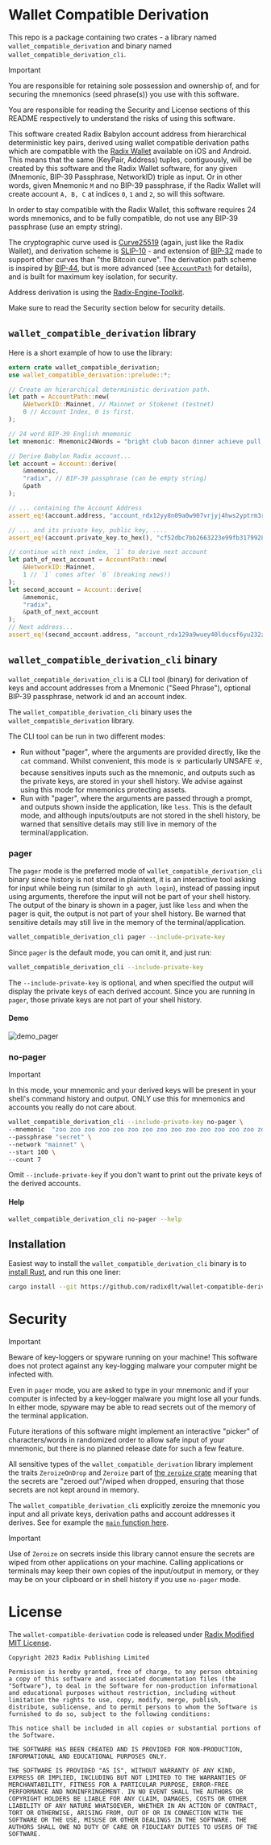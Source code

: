 # Wallet Compatible Derivation

This repo is a package containing two crates - a library named `wallet_compatible_derivation` and binary named `wallet_compatible_derivation_cli`.

> [!IMPORTANT]  
> You are responsible for retaining sole possession and ownership of, and for securing
> the mnemonics (seed phrase(s)) you use with this software.
>
> You are responsible for reading the Security and License sections of this README respectively to understand the risks of using this software.

This software created Radix Babylon account address from hierarchical deterministic key pairs, derived using wallet compatible derivation paths which are compatible with the [Radix Wallet][wallet] available on iOS and Android. This means that the same (KeyPair, Address) tuples, contiguously, will be created by this software and the Radix Wallet software, for any given (Mnemonic, BIP-39 Passphrase, NetworkID) triple as input. Or in other words, given Mnemonic `M` and no BIP-39 passphrase, if the Radix Wallet will create account `A, B, C` at indices `0`, `1` and `2`, so will this software.

In order to stay compatible with the Radix Wallet, this software requires 24 words mnemonics, and to be fully compatible, do not use any BIP-39 passphrase (use an empty string).

The cryptographic curve used is [Curve25519][curve] (again, just like the Radix Wallet), and derivation scheme is [SLIP-10][slip10] - and extension of [BIP-32][b32] made to support other curves than "the Bitcoin curve". The derivation path scheme is inspired by [BIP-44][b44], but is more advanced (see [`AccountPath`][account_path] for details), and is built for maximum key isolation, for security.

Address derivation is using the [Radix-Engine-Toolkit][ret].

Make sure to read the Security section below for security details.

## `wallet_compatible_derivation` library

Here is a short example of how to use the library:

```rust
extern crate wallet_compatible_derivation;
use wallet_compatible_derivation::prelude::*;

// Create an hierarchical deterministic derivation path.
let path = AccountPath::new(
	&NetworkID::Mainnet, // Mainnet or Stokenet (testnet)
	0 // Account Index, 0 is first.
);

// 24 word BIP-39 English mnemonic
let mnemonic: Mnemonic24Words = "bright club bacon dinner achieve pull grid save ramp cereal blush woman humble limb repeat video sudden possible story mask neutral prize goose mandate".parse().unwrap();

// Derive Babylon Radix account...
let account = Account::derive(
	&mnemonic, 
	"radix", // BIP-39 passphrase (can be empty string)
	&path
);

// ... containing the Account Address
assert_eq!(account.address, "account_rdx12yy8n09a0w907vrjyj4hws2yptrm3rdjv84l9sr24e3w7pk7nuxst8");

// ... and its private key, public key, ....
assert_eq!(account.private_key.to_hex(), "cf52dbc7bb2663223e99fb31799281b813b939440a372d0aa92eb5f5b8516003");

// continue with next index, `1` to derive next account
let path_of_next_account = AccountPath::new(
	&NetworkID::Mainnet,
	1 // `1` comes after `0` (breaking news!)
);
let second_account = Account::derive(
	&mnemonic, 
	"radix",
	&path_of_next_account
);
// Next address...
assert_eq!(second_account.address, "account_rdx129a9wuey40lducsf6yu232zmzk5kscpvnl6fv472r0ja39f3hced69");

```

## `wallet_compatible_derivation_cli` binary

`wallet_compatible_derivation_cli` is a CLI tool (binary) for derivation of keys and account addresses from a Mnemonic ("Seed Phrase"), optional BIP-39 passphrase, network id and an account index.

The `wallet_compatible_derivation_cli` binary uses the `wallet_compatible_derivation` library.

The CLI tool can be run in two different modes:
* Run without "pager", where the arguments are provided directly, like the `cat` command. Whilst convenient, this mode is ☣️ particularly UNSAFE ☣️, because sensitives inputs such as the mnemonic, and outputs such as the private keys, are stored in your shell history. We advise against using this mode for mnemonics protecting assets.
* Run with "pager", where the arguments are passed through a prompt, and outputs shown inside the application, like `less`. This is the default mode, and although inputs/outputs are not stored in the shell history, be warned that sensitive details may still live in memory of the terminal/application.


### pager

The `pager` mode is the preferred mode of `wallet_compatible_derivation_cli` binary since history is not stored in plaintext, it is an interactive tool asking for input while being run (similar to `gh auth login`), instead of passing input using arguments, therefore the input will not be part of your shell history. The output of the binary is shown in a pager, just like `less` and when the pager is quit, the output is not part of your shell history. Be warned that sensitive details may still live in the memory of the terminal/application.

```sh
wallet_compatible_derivation_cli pager --include-private-key
```

Since `pager` is the default mode, you can omit it, and just run:

```sh
wallet_compatible_derivation_cli --include-private-key
```

The `--include-private-key` is optional, and when specified the output will display the private keys of each derived account. Since you are running in `pager`, those private keys are not part of your shell history.

#### Demo
![demo_pager](./.github/readme_assets/cli_pager.gif)

### no-pager

> [!IMPORTANT]  
> In this mode, your mnemonic and your derived keys will be present in your shell's command history and output.
> ONLY use this for mnemonics and accounts you really do not care about.

```sh
wallet_compatible_derivation_cli --include-private-key no-pager \
--mnemonic  "zoo zoo zoo zoo zoo zoo zoo zoo zoo zoo zoo zoo zoo zoo zoo zoo zoo zoo zoo zoo zoo zoo zoo vote" \
--passphrase "secret" \
--network "mainnet" \
--start 100 \
--count 7
```

Omit `--include-private-key` if you don't want to print out the private keys of the derived accounts.

#### Help

```sh
wallet_compatible_derivation_cli no-pager --help
```

## Installation

Easiest way to install the `wallet_compatible_derivation_cli` binary is to [install Rust][get_rust], and run this one liner:

```sh
cargo install --git https://github.com/radixdlt/wallet-compatible-derivation
```

# Security

> [!IMPORTANT]  
> Beware of key-loggers or spyware running on your machine! This software does not protect against any key-logging malware your computer might be infected with.
>
> Even in `pager` mode, you are asked to type in your mnemonic and if your computer is infected by a key-logger malware you might lose all your funds.
> In either mode, spyware may be able to read secrets out of the memory of the terminal application.

Future iterations of this software might implement an interactive "picker" of characters/words in randomized order to allow safe input of your mnemonic, but there is no planned release date for such a few feature.

All sensitive types of the `wallet_compatible_derivation` library implement the traits
`ZeroizeOnDrop` and `Zeroize` part of [the `zeroize` crate](https://docs.rs/zeroize/1.7.0/zeroize/) meaning that the secrets are "zeroed out"/wiped when dropped, ensuring that those secrets are not kept around in memory. 

The `wallet_compatible_derivation_cli` explicitly zeroize the mnemonic you input and all private keys, derivation paths and account addresses it derives. See for example the [`main` function here][cli_main].

> [!IMPORTANT]  
> Use of `Zeroize` on secrets inside this library cannot ensure the secrets are wiped from other applications on your machine. Calling applications or terminals may keep their own copies of the input/output in memory, or they may be on your clipboard or in shell history if you use `no-pager` mode.

# License

The `wallet-compatible-derivation` code is released under [Radix Modified MIT License](./LICENSE.txt).

```
Copyright 2023 Radix Publishing Limited

Permission is hereby granted, free of charge, to any person obtaining a copy of this software and associated documentation files (the "Software"), to deal in the Software for non-production informational and educational purposes without restriction, including without limitation the rights to use, copy, modify, merge, publish, distribute, sublicense, and to permit persons to whom the Software is furnished to do so, subject to the following conditions:

This notice shall be included in all copies or substantial portions of the Software.

THE SOFTWARE HAS BEEN CREATED AND IS PROVIDED FOR NON-PRODUCTION, INFORMATIONAL AND EDUCATIONAL PURPOSES ONLY. 

THE SOFTWARE IS PROVIDED "AS IS", WITHOUT WARRANTY OF ANY KIND, EXPRESS OR IMPLIED, INCLUDING BUT NOT LIMITED TO THE WARRANTIES OF MERCHANTABILITY, FITNESS FOR A PARTICULAR PURPOSE, ERROR-FREE PERFORMANCE AND NONINFRINGEMENT. IN NO EVENT SHALL THE AUTHORS OR COPYRIGHT HOLDERS BE LIABLE FOR ANY CLAIM, DAMAGES, COSTS OR OTHER LIABILITY OF ANY NATURE WHATSOEVER, WHETHER IN AN ACTION OF CONTRACT, TORT OR OTHERWISE, ARISING FROM, OUT OF OR IN CONNECTION WITH THE SOFTWARE OR THE USE, MISUSE OR OTHER DEALINGS IN THE SOFTWARE. THE AUTHORS SHALL OWE NO DUTY OF CARE OR FIDUCIARY DUTIES TO USERS OF THE SOFTWARE. 
```

[wallet]: https://wallet.radixdlt.com/
[curve]: https://en.wikipedia.org/wiki/Curve25519
[slip10]: https://github.com/satoshilabs/slips/blob/master/slip-0010.md
[account_path]: crates/wallet_compatible_derivation/src/account_path.rs
[cli_main]: crates/wallet_compatible_derivation_cli/src/main.rs
[b32]: https://github.com/bitcoin/bips/blob/master/bip-0032.mediawiki
[b44]: https://github.com/bitcoin/bips/blob/master/bip-0044.mediawiki
[get_rust]: https://www.rust-lang.org/tools/install
[ret]: https://docs.radixdlt.com/docs/radix-engine-toolkit
